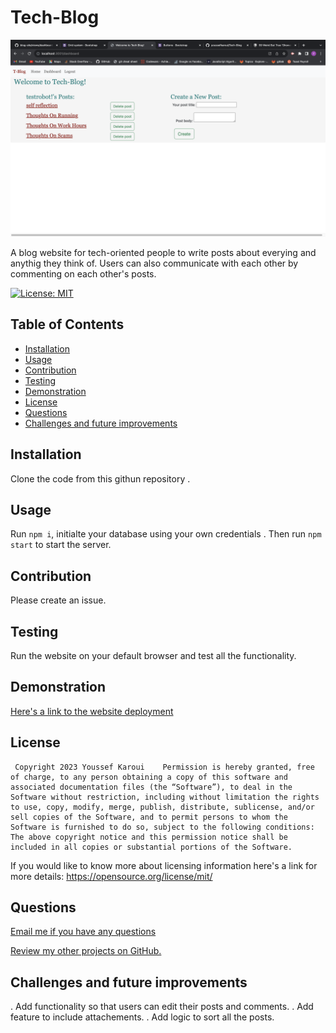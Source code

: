 # Tech-Blog
  
  ![alt text](/assets/images/dashboard.screenshot.png)
  
  A blog website for tech-oriented people to write posts about everying and anythig they think of. Users can also communicate with each other by commenting on each other's posts.
 
  [![License: MIT](https://img.shields.io/badge/License-MIT-yellow.svg)](https://opensource.org/licenses/MIT)

  ## Table of Contents

  - [Installation](#installation)
  - [Usage](#usage)
  - [Contribution](#contribution)
  - [Testing](#testing)
  - [Demonstration](#demonstration)
  - [License](#license)
  - [Questions](#questions)
  - [Challenges and future improvements](#challenges)


  <a name="installation"></a>
  ## Installation

  Clone the code from this githun repository .

  <a name= "usage"></a>

  ## Usage

  Run `npm i`, initialte your  database using your own credentials . Then run `npm start` to start the server. 
  <a name="contribution"></a>

  ## Contribution 

  Please create an issue.

  <a name="testing"></a>

  ## Testing 

  Run the website on your default browser and  test all the functionality.

  <a name="demonstration"></a>

  ## Demonstration

  [Here's a link to the website deployment](https://fathomless-woodland-45652-e6f03efdfa03.herokuapp.com/)

  <a name="license"></a>

  ## License 

     Copyright 2023 Youssef Karoui    Permission is hereby granted, free of charge, to any person obtaining a copy of this software and associated documentation files (the “Software”), to deal in the Software without restriction, including without limitation the rights to use, copy, modify, merge, publish, distribute, sublicense, and/or sell copies of the Software, and to permit persons to whom the Software is furnished to do so, subject to the following conditions: The above copyright notice and this permission notice shall be included in all copies or substantial portions of the Software.

  If you would like to know more about licensing information here's a link for more details: https://opensource.org/license/mit/

  <a name="questions"></a>

  ## Questions 

  [Email me if you have any questions](mailto:youssefkaroui6@gmail.com)

[Review my other projects on GitHub.](https://www.github.com/youssefkaroui)

 <a name="challenges"></a>

 ## Challenges and future improvements 

  . Add functionality so that users can edit their posts and comments.
  . Add feature to include attachements.
  . Add logic to sort all the posts.

  